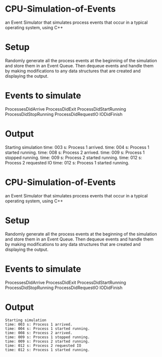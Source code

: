 # CPU-Simulation-of-Events
 an Event Simulator that simulates process events that occur in a typical operating system, using C++
# Setup
Randomly generate all the process events at the beginning of the simulation and store
them in an Event Queue. Then  dequeue events and handle them by making
modifications to any data structures that are created and displaying the output. 
# Events to simulate
ProcessesDidArrive
ProcessDidExit
ProcessDidStartRunning
ProcessDidStopRunning
ProcessDidRequestIO
IODidFinish

# Output 
  Starting simulation
  time: 003 s: Process 1 arrived.
  time: 004 s: Process 1 started running.
  time: 008 s: Process 2 arrived.
  time: 009 s: Process 1 stopped running.
  time: 009 s: Process 2 started running.
  time: 012 s: Process 2 requested IO
  time: 012 s: Process 1 started running.
# CPU-Simulation-of-Events
 an Event Simulator that simulates process events that occur in a typical operating system, using C++
# Setup
Randomly generate all the process events at the beginning of the simulation and store
them in an Event Queue. Then  dequeue events and handle them by making
modifications to any data structures that are created and displaying the output. 
# Events to simulate
ProcessesDidArrive
ProcessDidExit
ProcessDidStartRunning
ProcessDidStopRunning
ProcessDidRequestIO
IODidFinish

# Output 
    Starting simulation
    time: 003 s: Process 1 arrived.
    time: 004 s: Process 1 started running.
    time: 008 s: Process 2 arrived.
    time: 009 s: Process 1 stopped running.
    time: 009 s: Process 2 started running.
    time: 012 s: Process 2 requested IO
    time: 012 s: Process 1 started running.
